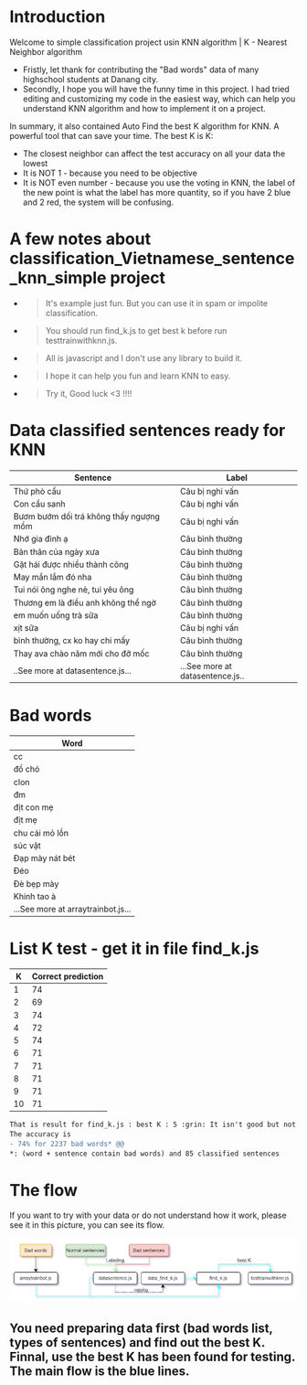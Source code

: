 # Introduction

Welcome to simple classification project usin KNN algorithm | K - Nearest Neighbor algorithm
- Fristly, let thank for contributing the "Bad words" data of many highschool students at Danang city.
- Secondly, I hope you will have the funny time in this project. I had tried editing and customizing my code in the easiest way, which can help you understand KNN algorithm and how to implement it on a project.

In summary, it also contained Auto Find the best K algorithm for KNN. A powerful tool that can save your time. The best K is K:
- The closest neighbor can affect the test accuracy on all your data the lowest
- It is NOT 1 - because you need to be objective
- It is NOT even number - because you use the voting in KNN, the label of the new point is what the label has more quantity, so if you have 2 blue and 2 red, the system will be confusing.


# A few notes about classification_Vietnamese_sentence_knn_simple project

- > It's example just fun. But you can use it in spam or impolite classification.
- > You should run find_k.js to get best k before run testtrainwithknn.js.
- > All is javascript and I don't use any library to build it.
- > I hope it can help you fun and learn KNN to easy.
- > Try it, Good luck <3 !!!!


# Data classified sentences ready for KNN
| Sentence | Label |
|--------------|-------|
| Thứ phò cẩu | Câu bị nghi vấn |
|Con cẩu sanh|Câu bị nghi vấn|
|Bươm bướm dối trá không thấy ngượng mồm|Câu bị nghi vấn|
|Nhớ gia đình ạ|Câu bình thường|
|Bản thân của ngày xưa|Câu bình thường|
|Gặt hái được nhiều thành công|Câu bình thường|
|May mắn lắm đó nha|Câu bình thường|
|Tui nói ông nghe nè, tui yêu ông|Câu bình thường|
|Thương em là điều anh không thể ngờ|Câu bình thường|
|em muốn uống trà sữa|Câu bình thường|
|xịt sữa|Câu bị nghi vấn|
|bình thường, cx ko hay chi mấy|Câu bình thường|
|Thay ava chào năm mới cho đỡ mốc|Câu bình thường|
|..See more at datasentence.js...|...See more at datasentence.js..|

# Bad words
|Word|
|----|
|cc|
|đồ chó|
|clon|
|đm|
|địt con mẹ|
|địt mẹ|
|chu cái mỏ lồn|
|súc vật|
|Đạp mày nát bét|
|Đéo|
|Đè bẹp mày|
|Khinh tao à|
|...See more at arraytrainbot.js...|

# List K test - get it in file find_k.js
|K|Correct prediction|
|---|----|
|1|74|
|2|69|
|3|74|
|4|72|
|5|74|
|6|71|
|7|71|
|8|71|
|9|71|
|10|71|

```diff
That is result for find_k.js : best K : 5 :grin: It isn't good but not bad :wink: That was an objective result in 10 test rounds
The accuracy is 
- 74% for 2237 bad words* @@ 
*: (word + sentence contain bad words) and 85 classified sentences 
```
# The flow

If you want to try with your data or do not understand how it work, please see it in this picture, you can see its flow.

![Flow](./assets/flow.JPG)

## You need preparing data first (bad words list, types of sentences) and find out the best K. Finnal, use the best K has been found for testing. The main flow is the blue lines.